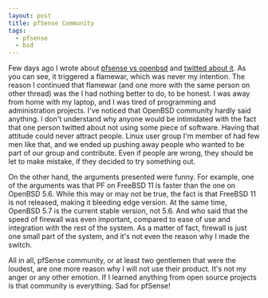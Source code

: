```yaml
---
layout: post
title: pfSense Community
tags:
  - pfsense
  - bsd
---
```


Few days ago I wrote about
[pfsense vs openbsd](/blog/2015/06/07/pfsense-vs-openbsd) and
[twitted about it](https://twitter.com/meka_floss/status/607327909431361536). As
you can see, it triggered a flamewar, which was never my intention. The reason I
continued that flamewar (and one more with the same person on other thread) was
the I had nothing better to do, to be honest. I was away from home with my
laptop, and I was tired of programming and administration projects. I've noticed
that OpenBSD community hardly said anything. I don't understand why anyone would
be intimidated with the fact that one person twitted about not using some piece
of software. Having that attitude could never attract people. Linux user group
I'm member of had few men like that, and we ended up pushing away people who
wanted to be part of our group and contribute. Even if people are wrong, they
should be let to make mistake, if they decided to try something out.

On the other hand, the arguments presented were funny. For example, one of the
arguments was that PF on FreeBSD 11 is faster than the one on OpenBSD 5.6. While
this may or may not be true, the fact is that FreeBSD 11 is not released, making
it bleeding edge version. At the same time, OpenBSD 5.7 is the current stable
version, not 5.6. And who said that the speed of firewall was even important,
compared to ease of use and integration with the rest of the system. As a matter
of fact, firewall is just one small part of the system, and it's not even the
reason why I made the switch.

All in all, pfSense community, or at least two gentlemen that were the loudest,
are one more reason why I will not use their product. It's not my anger or any
other emotion. If I learned anything from open source projects is that community
is everything. Sad for pfSense!
